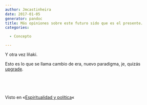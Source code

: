 ```yaml
---
author: Jmcastinheira
date: 2017-01-05
generator: pandoc
title: Más opiniones sobre este futuro sido que es el presente.
categories:

  - Concepto

---
```




Y otra vez Iñaki.

Esto es lo que se llama cambio de era, nuevo paradigma, je, quizás
[upgrade](http://en.wikipedia.org/wiki/Upgrade).

 

 

Visto en «[Espiritualidad y
política](http://espiritualidadypolitica.blogspot.com/2009/02/video-nada-volvera-ser-igual-por-inaki.html)«
